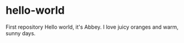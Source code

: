 # hello-world
First repository
Hello world, it's Abbey. 
I love juicy oranges and warm, sunny days.
